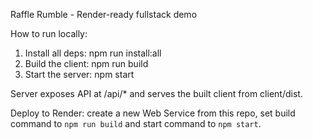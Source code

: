 Raffle Rumble - Render-ready fullstack demo


How to run locally:

1. Install all deps:
   npm run install:all
2. Build the client:
   npm run build
3. Start the server:
   npm start

Server exposes API at /api/* and serves the built client from client/dist.

Deploy to Render: create a new Web Service from this repo, set build command to `npm run build` and start command to `npm start`.
